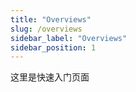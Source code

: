 ```yaml
---
title: "Overviews"
slug: /overviews
sidebar_label: "Overviews"
sidebar_position: 1
---
```


这里是快速入门页面

